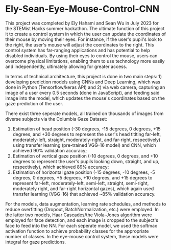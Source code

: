 # Ely-Sean-Eye-Mouse-Control-CNN
This project was completed by Ely Hahami and Sean Wu in July 2023 for the STEMist Hacks summer hackathon. The ultimate function of this project it to create a control system in which the user can update the coordinates of their mouse by moving their eyes. For instance, if the user's pupil's look to the right, the user's mouse will adjust the coordinates to the right. This control system has far-ranging applications and has potential to help disabled individuals. By using their eyes to control the mouse, users can overcome physical limitations, enabling them to use technology more easily and independently, ultimately allowing for greater access. 

In terms of technical architecture, this project is done in two main steps: 1) developing prediction models using CNNs and Deep Learning, which was done in Python (Tensorflow/keras API) and 2) via web camera, capturing an image of a user every 0.5 seconds (done in JavaScript), and feeding said image into the model, which updates the mouse's coordinates based on the gaze prediction of the user. 


There exist three seperate models, all trained on thousands of images from diverse subjects via the Columbia Gaze Dataset: 
1) Estimation of head position (-30 degrees, -15 degrees, 0 degrees, +15 degrees, and +30 degrees to represent the user's head titlting far-left, moderately-left, straight, moderately-right, and far-right, respectively) using transfer learning (pre-trained VGG-16 model) and CNN, which achieved 90% validation accuracy;
2) Estimation of vertical gaze position (-10 degrees, 0 degrees, and +10 degrees to represent the user's pupils looking down, straight, and up, respectively), which achieved 89% accuracy;
3) Estimation of horizontal gaze position (-15 degrees, -10 degrees, -5 degrees, 0 degrees, +5 degrees, +10 degrees, and +15 degrees to represent far-left, moderately-left, semi-left, straight, semi-right, moderately right, and far-right horizontal gazes), which again used transfer learning (VGG-16) that achieved ~85% validation accuracy.

For the models, data augmentation, learning rate schedules, and methods to reduce overfitting (Dropout, BatchNormalization, etc.) were employed. In the latter two models, Haar Cascades/the Viola-Jones algorithm were employed for face detection, and each image is cropped to the subject's face to feed into the NN. For each seperate model, we used the softmax activation function to achieve probability classes for the appropriate number of classes. In the eye-mouse control system, these models were integral for gaze predictions. 
